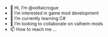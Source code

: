 - 👋 Hi, I’m @voltaicrogue
- 👀 I’m interested in game mod development
- 🌱 I’m currently learning C#
- 💞️ I’m looking to collaborate on valheim mods
- 📫 How to reach me ...

<!---
voltaicrogue/voltaicrogue is a ✨ special ✨ repository because its `README.md` (this file) appears on your GitHub profile.
You can click the Preview link to take a look at your changes.
--->
